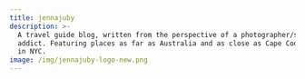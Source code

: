 ```yaml
---
title: jennajuby
description: >-
  A travel guide blog, written from the perspective of a photographer/sugar
  addict. Featuring places as far as Australia and as close as Cape Cod. Based
  in NYC.
image: /img/jennajuby-logo-new.png
---
```


